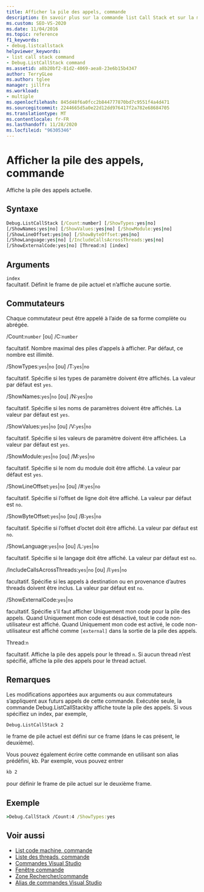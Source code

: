 ```yaml
---
title: Afficher la pile des appels, commande
description: En savoir plus sur la commande list Call Stack et sur la manière dont elle affiche la pile des appels actuelle.
ms.custom: SEO-VS-2020
ms.date: 11/04/2016
ms.topic: reference
f1_keywords:
- debug.listcallstack
helpviewer_keywords:
- list call stack command
- Debug.ListCallStack command
ms.assetid: a8b20bf2-81d2-4069-aea8-23e6b15b4347
author: TerryGLee
ms.author: tglee
manager: jillfra
ms.workload:
- multiple
ms.openlocfilehash: 845d48f6a0fcc2b844777870bd7c9551f4a4d471
ms.sourcegitcommit: 2244665d5a0e22d12dd976417f2a782e68684705
ms.translationtype: MT
ms.contentlocale: fr-FR
ms.lasthandoff: 11/28/2020
ms.locfileid: "96305346"
---
```

# <a name="list-call-stack-command"></a>Afficher la pile des appels, commande
Affiche la pile des appels actuelle.

## <a name="syntax"></a>Syntaxe

```cmd
Debug.ListCallStack [/Count:number] [/ShowTypes:yes|no]
[/ShowNames:yes|no] [/ShowValues:yes|no] [/ShowModule:yes|no]
[/ShowLineOffset:yes|no] [/ShowByteOffset:yes|no]
[/ShowLanguage:yes|no] [/IncludeCallsAcrossThreads:yes|no]
[/ShowExternalCode:yes|no] [Thread:n] [index]
```

## <a name="arguments"></a>Arguments

`index`\
facultatif. Définit le frame de pile actuel et n’affiche aucune sortie.

## <a name="switches"></a>Commutateurs
Chaque commutateur peut être appelé à l’aide de sa forme complète ou abrégée.

/Count:`number` [ou] /C:`number`

facultatif. Nombre maximal des piles d’appels à afficher. Par défaut, ce nombre est illimité.

/ShowTypes:`yes`&#124;`no` [ou] /T:`yes`&#124;`no`

facultatif. Spécifie si les types de paramètre doivent être affichés. La valeur par défaut est `yes`.

/ShowNames:`yes`&#124;`no` [ou] /N:`yes`&#124;`no`

facultatif. Spécifie si les noms de paramètres doivent être affichés. La valeur par défaut est `yes`.

/ShowValues:`yes`&#124;`no` [ou] /V:`yes`&#124;`no`

facultatif. Spécifie si les valeurs de paramètre doivent être affichées. La valeur par défaut est `yes`.

/ShowModule:`yes`&#124;`no` [ou] /M:`yes`&#124;`no`

facultatif. Spécifie si le nom du module doit être affiché. La valeur par défaut est `yes`.

/ShowLineOffset:`yes`&#124;`no` [ou] /#:`yes`&#124;`no`

facultatif. Spécifie si l’offset de ligne doit être affiché. La valeur par défaut est `no`.

/ShowByteOffset:`yes`&#124;`no` [ou] /B:`yes`&#124;`no`

facultatif. Spécifie si l’offset d’octet doit être affiché. La valeur par défaut est `no`.

/ShowLanguage:`yes`&#124;`no` [ou] /L:`yes`&#124;`no`

facultatif. Spécifie si le langage doit être affiché. La valeur par défaut est `no`.

/IncludeCallsAcrossThreads:`yes`&#124;`no` [ou] /I:`yes`&#124;`no`

facultatif. Spécifie si les appels à destination ou en provenance d’autres threads doivent être inclus. La valeur par défaut est `no`.

/ShowExternalCode:`yes`&#124;`no`

facultatif. Spécifie s’il faut afficher Uniquement mon code pour la pile des appels. Quand Uniquement mon code est désactivé, tout le code non-utilisateur est affiché. Quand Uniquement mon code est activé, le code non-utilisateur est affiché comme `[external]` dans la sortie de la pile des appels.

Thread:`n`

facultatif. Affiche la pile des appels pour le thread `n`. Si aucun thread n’est spécifié, affiche la pile des appels pour le thread actuel.

## <a name="remarks"></a>Remarques
Les modifications apportées aux arguments ou aux commutateurs s’appliquent aux futurs appels de cette commande. Exécutée seule, la commande Debug.ListCallStackby affiche toute la pile des appels. Si vous spécifiez un index, par exemple,

```cmd
Debug.ListCallStack 2
```

le frame de pile actuel est défini sur ce frame (dans le cas présent, le deuxième).

Vous pouvez également écrire cette commande en utilisant son alias prédéfini, kb. Par exemple, vous pouvez entrer

```cmd
kb 2
```

pour définir le frame de pile actuel sur le deuxième frame.

## <a name="example"></a>Exemple

```cmd
>Debug.CallStack /Count:4 /ShowTypes:yes
```

## <a name="see-also"></a>Voir aussi

- [List code machine, commande](../../ide/reference/list-disassembly-command.md)
- [Liste des threads, commande](../../ide/reference/list-threads-command.md)
- [Commandes Visual Studio](../../ide/reference/visual-studio-commands.md)
- [Fenêtre commande](../../ide/reference/command-window.md)
- [Zone Rechercher/commande](../../ide/find-command-box.md)
- [Alias de commandes Visual Studio](../../ide/reference/visual-studio-command-aliases.md)